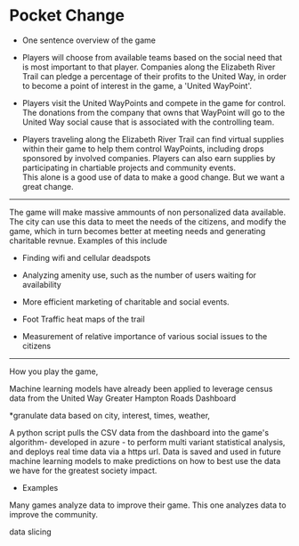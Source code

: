 # Pocket Change

* One sentence overview of the game

* Players will choose from available teams based on the social need that is most important to that player.  Companies along the Elizabeth River Trail can pledge a percentage of their profits to the United Way, in order to become a point of interest in the game, a 'United WayPoint'.  

* Players visit the United WayPoints and compete in the game for control.  The donations from the company that owns that WayPoint will go to the United Way social cause that is associated with the controlling team.  

* Players traveling along the Elizabeth River Trail can find virtual supplies within their game to help them control WayPoints, including drops sponsored by involved companies.  Players can also earn supplies by participating in chartiable projects and community events.  
This alone is a good use of data to make a good change.  But we want a great change.
_______________________________

The game will make massive ammounts of non personalized data available.  The city can use this data to meet the needs of the citizens, and modify the game, which in turn becomes better at meeting needs and generating charitable revnue.  Examples of this include

* Finding wifi and cellular deadspots

* Analyzing amenity use, such as the number of users waiting for availability

* More efficient marketing of charitable and social events.

* Foot Traffic heat maps of the trail

* Measurement of relative importance of various social issues to the citizens
_______________________________
How you play the game,  

Machine learning models have already been applied to leverage census data from the United Way Greater Hampton Roads Dashboard

*granulate data based on city, interest, times, weather, 

A python script pulls the CSV data from the dashboard into the game's algorithm- developed in azure - to perform multi variant statistical analysis, and deploys real time data via a https url.  Data is saved and used in future machine learning models to make predictions on how to best use the data we have for the greatest society impact.

* Examples

Many games analyze data to improve their game.  This one analyzes data to improve the community.  

data slicing